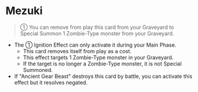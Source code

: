 # Mezuki

> ① You can remove from play this card from your Graveyard to Special Summon 1 Zombie-Type monster from your Graveyard.

*   The ① Ignition Effect can only activate it during your Main Phase.
    *   This card removes itself from play as a cost.
    *   This effect targets 1 Zombie-Type monster in your Graveyard.
    *   If the target is no longer a Zombie-Type monster, it is not Special Summoned.
*   If "Ancient Gear Beast" destroys this card by battle, you can activate this effect but it resolves negated.
